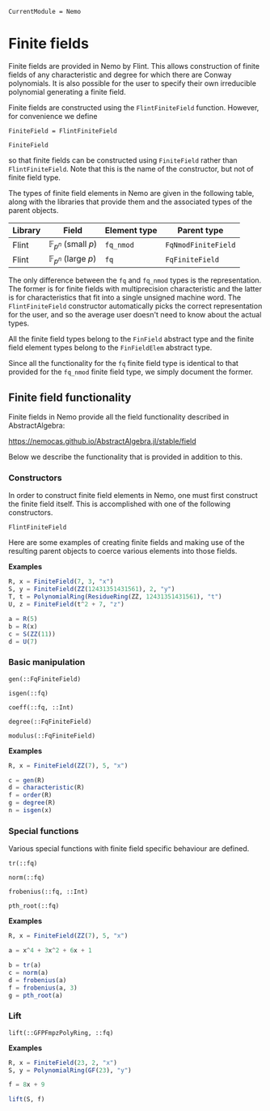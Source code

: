 ```@meta
CurrentModule = Nemo
```

# Finite fields

Finite fields are provided in Nemo by Flint. This allows construction of finite
fields of any characteristic and degree for which there are Conway polynomials.
It is also possible for the user to specify their own irreducible polynomial
generating a finite field.

Finite fields are constructed using the `FlintFiniteField` function. However,
for convenience we define

```
FiniteField = FlintFiniteField
```

```@docs
FiniteField
```

so that finite fields can be constructed using `FiniteField` rather than
`FlintFiniteField`. Note that this is the name of the constructor, but not of
finite field type.

The types of finite field elements in Nemo are given in the following table,
along with the libraries that provide them and the associated types of the
parent objects.

 Library | Field                          | Element type  | Parent type
---------|--------------------------------|---------------|---------------------
Flint    | $\mathbb{F}_{p^n}$ (small $p$) | `fq_nmod`     | `FqNmodFiniteField`
Flint    | $\mathbb{F}_{p^n}$ (large $p$) | `fq`          | `FqFiniteField`

The only difference between the `fq` and `fq_nmod` types is the representation.
The former is for finite fields with multiprecision characteristic and the
latter is for characteristics that fit into a single unsigned machine word. The
`FlintFiniteField` constructor automatically picks the correct representation
for the user, and so the average user doesn't need to know about the actual
types.

All the finite field types belong to the `FinField` abstract type and the
finite field element types belong to the `FinFieldElem` abstract type.

Since all the functionality for the `fq` finite field type is identical to that
provided for the `fq_nmod` finite field type, we simply document the former.

## Finite field functionality

Finite fields in Nemo provide all the field functionality described in AbstractAlgebra:

<https://nemocas.github.io/AbstractAlgebra.jl/stable/field>

Below we describe the functionality that is provided in addition to this.

### Constructors

In order to construct finite field elements in Nemo, one must first construct
the finite field itself. This is accomplished with one of the following
constructors.

```@docs
FlintFiniteField
```

Here are some examples of creating finite fields and making use of the
resulting parent objects to coerce various elements into those fields.

**Examples**

```julia
R, x = FiniteField(7, 3, "x")
S, y = FiniteField(ZZ(12431351431561), 2, "y")
T, t = PolynomialRing(ResidueRing(ZZ, 12431351431561), "t")
U, z = FiniteField(t^2 + 7, "z")

a = R(5)
b = R(x)
c = S(ZZ(11))
d = U(7)
```

### Basic manipulation

```@docs
gen(::FqFiniteField)
```

```@docs
isgen(::fq)
```

```@docs
coeff(::fq, ::Int)
```

```@docs
degree(::FqFiniteField)
```

```@docs
modulus(::FqFiniteField)
```

**Examples**

```julia
R, x = FiniteField(ZZ(7), 5, "x")

c = gen(R)
d = characteristic(R)
f = order(R)
g = degree(R)
n = isgen(x)
```

### Special functions

Various special functions with finite field specific behaviour are defined.

```@docs
tr(::fq)
```

```@docs
norm(::fq)
```

```@docs
frobenius(::fq, ::Int)
```

```@docs
pth_root(::fq)
```

**Examples**

```julia
R, x = FiniteField(ZZ(7), 5, "x")

a = x^4 + 3x^2 + 6x + 1

b = tr(a)
c = norm(a)
d = frobenius(a)
f = frobenius(a, 3)
g = pth_root(a)
```

### Lift

```@docs
lift(::GFPFmpzPolyRing, ::fq)
```

**Examples**

```julia
R, x = FiniteField(23, 2, "x")
S, y = PolynomialRing(GF(23), "y")

f = 8x + 9

lift(S, f)
```

```
